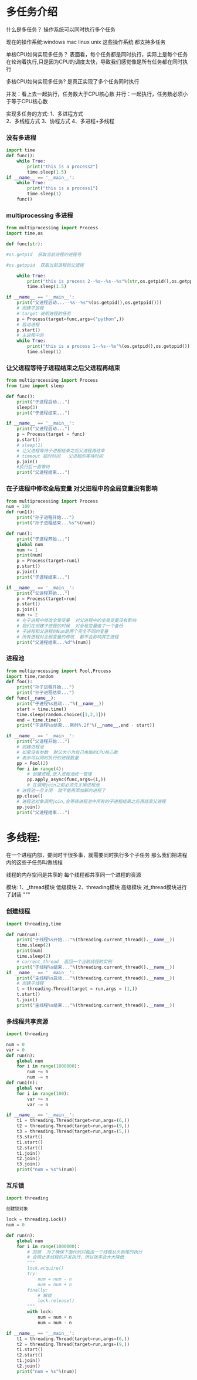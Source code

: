 # 多任务介绍
什么是多任务？
操作系统可以同时执行多个任务

现在的操作系统:windows  mac  linux  unix
这些操作系统  都支持多任务

单核CPU如何实现多任务？
表面看，每个任务都是同时执行，实际上是每个任务在轮询着执行,只是因为CPU的调度太快，导致我们感觉像是所有任务都在同时执行

多核CPU如何实现多任务?
是真正实现了多个任务同时执行

并发：看上去一起执行，任务数大于CPU核心数
并行：一起执行，任务数必须小于等于CPU核心数

实现多任务的方式:
1、多进程方式    
2、多线程方式
3、协程方式
4、多进程+多线程

### 没有多进程

```python
import time
def func():
    while True:
        print("this is a process2")
        time.sleep(1.5)
if __name__ == '__main__':
    while True:
        print("this is a process1")
        time.sleep(1)
    func()

```

### multiprocessing 多进程

```python
from multiprocessing import Process
import time,os

def func(str):

#os.getpid  获取当前进程的进程号

#os.getppid  获取当前进程的父进程

    while True:
        print("this is process 2--%s--%s--%s"%(str,os.getpid(),os.getppid()))
        time.sleep(1.5)

if __name__ == '__main__':
    print("父进程启动...--%s--%s"%(os.getpid(),os.getppid()))
    # 创建子进程
    # target 说明进程的任务
    p = Process(target=func,args=("python",))
    # 启动进程
    p.start()
    # 主进程中的
    while True:
        print("this is a process 1--%s--%s"%(os.getpid(),os.getppid()))
        time.sleep(1)


```

### 让父进程等待子进程结束之后父进程再结束

```python
from multiprocessing import Process
from time import sleep

def func():
    print("子进程启动...")
    sleep(3)
    print("子进程结束...")

if __name__ == '__main__':
    print("父进程启动...")
    p = Process(target = func)
    p.start()
    # sleep(1)
    # 让父进程等待子进程结束之后父进程再结束
    # timeout 超时时间   父进程的等待时间
    p.join()
    #执行后一直等待
    print("父进程结束...")
```

### 在子进程中修改全局变量  对父进程中的全局变量没有影响

```python
from multiprocessing import Process
num = 100
def run1():
    print("孙子进程开始...")
    print("孙子进程结束...%s"%(num))

def run():
    print("子进程开始...")
    global num
    num += 1
    print(num)
    p = Process(target=run1)
    p.start()
    p.join()
    print("子进程结束...")

if __name__ == '__main__':
    print("父进程开始...")
    p = Process(target=run)
    p.start()
    p.join()
    num += 2
    # 在子进程中修改全局变量  对父进程中的全局变量没有影响
    # 我们在创建子进程的时候  对全局变量做了一个备份
    # 子进程和父进程的Num是两个完全不同的变量
    # 所有进程对全局变量的修改  都不会影响其它进程
    print("父进程结束...%d"%(num))

```

### 进程池

```python
from multiprocessing import Pool,Process
import time,random
def foo():
    print("孙子进程开始...")
    print("孙子进程结束...")
def func(__name__):
    print("子进程%s启动..."%(__name__))
    start = time.time()
    time.sleep(random.choice([1,2,3]))
    end = time.time()
    print("子进程%s结束...耗时%.2f"%(__name__,end - start))

if __name__ == '__main__':
    print("父进程开始...")
    # 创建进程池
    # 如果没有参数  默认大小为自己电脑的CPU核心数
    # 表示可以同时执行的进程数量
    pp = Pool(2)
    for i in range(4):
        # 创建进程,放入进程池统一管理
        pp.apply_async(func,args=(i,))
        # 在调用join之前必须先关掉进程池
    # 进程池一旦关闭  就不能再添加新的进程了
    pp.close()
    # 进程池对象调用join,会等待进程池中所有的子进程结束之后再结束父进程
    pp.join()
    print("父进程结束...")

```



# 多线程:

在一个进程内部，要同时干很多事，就需要同时执行多个子任务
那么我们把进程内的这些子任务叫做线程

线程的内存空间是共享的   每个线程都共享同一个进程的资源

模块:
1、_thread模块       低级模块
2、threading模块     高级模块   对_thread模块进行了封装
"""
### 创建线程

```python
import threading,time

def run(num):
    print("子线程%s开始..."%(threading.current_thread().__name__))
    time.sleep(2)
    print(num)
    time.sleep(2)
    # current_thread  返回一个当前线程的实例
    print("子线程%s结束..."%(threading.current_thread().__name__))
if __name__ == '__main__':
    print("主线程%s启动..."%(threading.current_thread().__name__))
    # 创建子线程
    t = threading.Thread(target = run,args = (1,))
    t.start()
    t.join()
    print("主线程%s结束..."%(threading.current_thread().__name__))

```

### 多线程共享资源

```python
import threading

num = 0
var = 0
def run(n):
    global num
    for i in range(1000000):
        num += n
        num -= n
def run1(n):
    global var
    for i in range(100):
        var += n
        var -= n

if __name__ == '__main__':
    t1 = threading.Thread(target=run,args=(6,))
    t2 = threading.Thread(target=run,args=(9,))
    t3 = threading.Thread(target=run,args=(5,))
    t3.start()
    t1.start()
    t2.start()
    t1.join()
    t2.join()
    t3.join()
    print("num = %s"%(num))

```

### 互斥锁

```python
import threading

创建锁对象

lock = threading.Lock()
num = 0

def run(n):
    global num
    for i in range(1000000):
        # 加锁  为了确保下面代码只能由一个线程从头到尾的执行
        # 会阻止多线程的并发执行，所以效率会大大降低
        """
        lock.acquire()
        try:
            num = num - n
            num = num + n
        finally:
            # 解锁
            lock.release()
        """
        with lock:
            num = num + n
            num = num - n

if __name__ == '__main__':
    t1 = threading.Thread(target=run,args=(6,))
    t2 = threading.Thread(target=run,args=(9,))
    t1.start()
    t2.start()
    t1.join()
    t2.join()
    print("num = %s"%(num))

```

